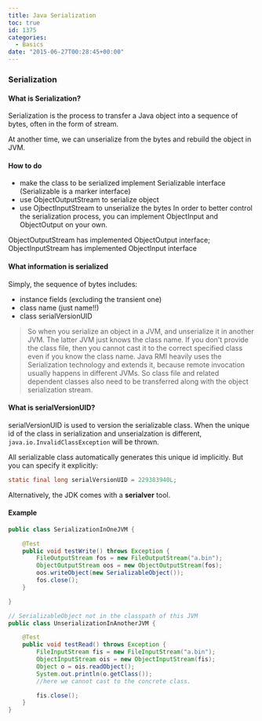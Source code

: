 ```yaml
---
title: Java Serialization
toc: true
id: 1375
categories:
  - Basics
date: "2015-06-27T00:28:45+00:00"
---
```


### Serialization

#### What is Serialization?

Serialization is the process to transfer a Java object into a sequence of bytes, often in the form of stream.

At another time, we can unserialize from the bytes and rebuild the object in JVM.

#### How to do

*   make the class to be serialized implement Serializable interface (Serializable is a marker interface)
*   use ObjectOutputStream to serialize object
*   use OjbectInputStream to unserialize the bytes
In order to better control the serialization process, you can implement ObjectInput and ObjectOutput on your own.

ObjectOutputStream has implemented ObjectOutput interface; ObjectInputStream has implemented ObjectInput interface

#### What information is serialized

Simply, the sequence of bytes includes:

*   instance fields (excluding the transient one)
*   class name (just name!!)
*   class serialVersionUID
> So when you serialize an object in a JVM, and unserialize it in another JVM. The latter JVM just knows the class name. If you don't provide the class file, then you cannot cast it to the correct specified class even if you know the class name.
Java RMI heavily uses the Serialization technology and extends it, because remote invocation usually happens in different JVMs. So class file and related dependent classes also need to be transferred along with the object serialization stream.

#### What is serialVersionUID?

serialVersionUID is used to version the serializable class. When the unique id of the class in serialization and unserialzation is different, `java.io.InvalidClassException` will be thrown.

All serializable class automatically generates this unique id implicitly. But you can specify it explicitly:


```java
static final long serialVersionUID = 229383940L;
```

Alternatively, the JDK comes with a **serialver** tool.

#### Example



```java
public class SerializationInOneJVM {

    @Test
    public void testWrite() throws Exception {
        FileOutputStream fos = new FileOutputStream("a.bin");
        ObjectOutputStream oos = new ObjectOutputStream(fos);
        oos.writeObject(new SerializableObject());
        fos.close();
    }

}

// SerializableObject not in the classpath of this JVM
public class UnserializationInAnotherJVM {

    @Test
    public void testRead() throws Exception {
        FileInputStream fis = new FileInputStream("a.bin");
        ObjectInputStream ois = new ObjectInputStream(fis);
        Object o = ois.readObject();
        System.out.println(o.getClass());
        //here we cannot cast to the concrete class. 

        fis.close();
    }
}
```


